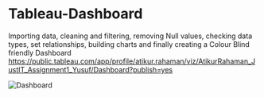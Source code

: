 # Tableau-Dashboard
Importing data, cleaning and filtering, removing Null values, checking data types, set relationships, building charts and finally creating a Colour Blind friendly Dashboard
https://public.tableau.com/app/profile/atikur.rahaman/viz/AtikurRahaman_JustIT_Assignment1_Yusuf/Dashboard?publish=yes

![Dashboard](https://github.com/atikurda/Tableau-Dashboard/assets/142215677/4c6bbc9b-5d27-4eed-8b8f-a3feaddc9255)

